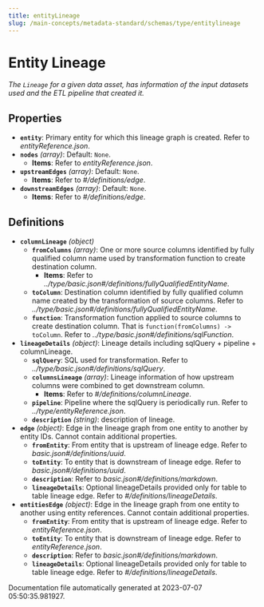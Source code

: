 ```yaml
---
title: entityLineage
slug: /main-concepts/metadata-standard/schemas/type/entitylineage
---
```


# Entity Lineage

*The `Lineage` for a given data asset, has information of the input datasets used and the ETL pipeline that created it.*

## Properties

- **`entity`**: Primary entity for which this lineage graph is created. Refer to *entityReference.json*.
- **`nodes`** *(array)*: Default: `None`.
  - **Items**: Refer to *entityReference.json*.
- **`upstreamEdges`** *(array)*: Default: `None`.
  - **Items**: Refer to *#/definitions/edge*.
- **`downstreamEdges`** *(array)*: Default: `None`.
  - **Items**: Refer to *#/definitions/edge*.
## Definitions

- **`columnLineage`** *(object)*
  - **`fromColumns`** *(array)*: One or more source columns identified by fully qualified column name used by transformation function to create destination column.
    - **Items**: Refer to *../type/basic.json#/definitions/fullyQualifiedEntityName*.
  - **`toColumn`**: Destination column identified by fully qualified column name created by the transformation of source columns. Refer to *../type/basic.json#/definitions/fullyQualifiedEntityName*.
  - **`function`**: Transformation function applied to source columns to create destination column. That is `function(fromColumns) -> toColumn`. Refer to *../type/basic.json#/definitions/sqlFunction*.
- **`lineageDetails`** *(object)*: Lineage details including sqlQuery + pipeline + columnLineage.
  - **`sqlQuery`**: SQL used for transformation. Refer to *../type/basic.json#/definitions/sqlQuery*.
  - **`columnsLineage`** *(array)*: Lineage information of how upstream columns were combined to get downstream column.
    - **Items**: Refer to *#/definitions/columnLineage*.
  - **`pipeline`**: Pipeline where the sqlQuery is periodically run. Refer to *../type/entityReference.json*.
  - **`description`** *(string)*: description of lineage.
- **`edge`** *(object)*: Edge in the lineage graph from one entity to another by entity IDs. Cannot contain additional properties.
  - **`fromEntity`**: From entity that is upstream of lineage edge. Refer to *basic.json#/definitions/uuid*.
  - **`toEntity`**: To entity that is downstream of lineage edge. Refer to *basic.json#/definitions/uuid*.
  - **`description`**: Refer to *basic.json#/definitions/markdown*.
  - **`lineageDetails`**: Optional lineageDetails provided only for table to table lineage edge. Refer to *#/definitions/lineageDetails*.
- **`entitiesEdge`** *(object)*: Edge in the lineage graph from one entity to another using entity references. Cannot contain additional properties.
  - **`fromEntity`**: From entity that is upstream of lineage edge. Refer to *entityReference.json*.
  - **`toEntity`**: To entity that is downstream of lineage edge. Refer to *entityReference.json*.
  - **`description`**: Refer to *basic.json#/definitions/markdown*.
  - **`lineageDetails`**: Optional lineageDetails provided only for table to table lineage edge. Refer to *#/definitions/lineageDetails*.


Documentation file automatically generated at 2023-07-07 05:50:35.981927.
